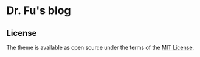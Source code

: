 # Dr. Fu's blog

## License

The theme is available as open source under the terms of the [MIT License](https://opensource.org/licenses/MIT).
